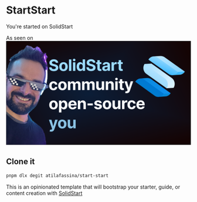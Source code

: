 # StartStart

You're started on SolidStart

As seen on [![cover on youtube for "Get Started with SolidStart"](/public/oss.png)](https://www.youtube.com/watch?v=2K5cLC_b64w)

## Clone it

```sh
pnpm dlx degit atilafassina/start-start
```

This is an opinionated template that will bootstrap your starter, guide, or content creation with [SolidStart](https://start.solidjs.com)
